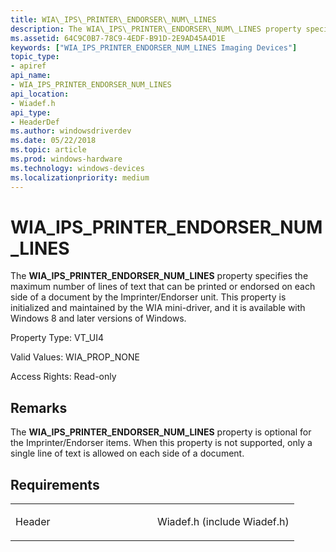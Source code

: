 ```yaml
---
title: WIA\_IPS\_PRINTER\_ENDORSER\_NUM\_LINES
description: The WIA\_IPS\_PRINTER\_ENDORSER\_NUM\_LINES property specifies the maximum number of lines of text that can be printed or endorsed on each side of a document by the Imprinter/Endorser unit.
ms.assetid: 64C9C0B7-78C9-4EDF-B91D-2E9AD45A4D1E
keywords: ["WIA_IPS_PRINTER_ENDORSER_NUM_LINES Imaging Devices"]
topic_type:
- apiref
api_name:
- WIA_IPS_PRINTER_ENDORSER_NUM_LINES
api_location:
- Wiadef.h
api_type:
- HeaderDef
ms.author: windowsdriverdev
ms.date: 05/22/2018
ms.topic: article
ms.prod: windows-hardware
ms.technology: windows-devices
ms.localizationpriority: medium
---
```


# WIA\_IPS\_PRINTER\_ENDORSER\_NUM\_LINES


The **WIA\_IPS\_PRINTER\_ENDORSER\_NUM\_LINES** property specifies the maximum number of lines of text that can be printed or endorsed on each side of a document by the Imprinter/Endorser unit. This property is initialized and maintained by the WIA mini-driver, and it is available with Windows 8 and later versions of Windows.

Property Type: VT\_UI4

Valid Values: WIA\_PROP\_NONE

Access Rights: Read-only

Remarks
-------

The **WIA\_IPS\_PRINTER\_ENDORSER\_NUM\_LINES** property is optional for the Imprinter/Endorser items. When this property is not supported, only a single line of text is allowed on each side of a document.

Requirements
------------

<table>
<colgroup>
<col width="50%" />
<col width="50%" />
</colgroup>
<tbody>
<tr class="odd">
<td><p>Header</p></td>
<td>Wiadef.h (include Wiadef.h)</td>
</tr>
</tbody>
</table>

 

 





